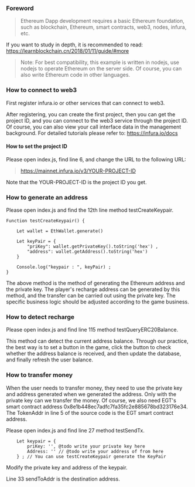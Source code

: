 ### Foreword

> Ethereum Dapp development requires a basic Ethereum foundation, such as blockchain, Ethereum, smart contracts, web3, nodes, infura, etc.

If you want to study in depth, it is recommended to read: https://learnblockchain.cn/2018/01/11/guide/#more

> Note: For best compatibility, this example is written in nodejs, use nodejs to operate Ethereum on the server side. Of course, you can also write Ethereum code in other languages.

### How to connect to web3

First register infura.io or other services that can connect to web3.

After registering, you can create the first project, then you can get the project ID, and you can connect to the web3 service through the project ID. Of course, you can also view your call interface data in the management background. For detailed tutorials please refer to: https://infura.io/docs

#### How to set the project ID

Please open index.js, find line 6, and change the URL to the following URL:

> https://mainnet.infura.io/v3/YOUR-PROJECT-ID

Note that the YOUR-PROJECT-ID is the project ID you get.

### How to generate an address

Please open index.js and find the 12th line method testCreateKeypair.

```
Function testCreateKeypair() {

    Let wallet = EthWallet.generate()

    Let keyPair = {
        "priKey": wallet.getPrivateKey().toString('hex') ,
        "address": wallet.getAddress().toString('hex')
    }

    Console.log("keypair : ", keyPair) ;
}
```

The above method is the method of generating the Ethereum address and the private key. The player's recharge address can be generated by this method, and the transfer can be carried out using the private key. The specific business logic should be adjusted according to the game business.

### How to detect recharge

Please open index.js and find line 115 method testQueryERC20Balance.

This method can detect the current address balance. Through our practice, the best way is to set a button in the game, click the button to check whether the address balance is received, and then update the database, and finally refresh the user balance.

### How to transfer money

When the user needs to transfer money, they need to use the private key and address generated when we generated the address. Only with the private key can we transfer the money. Of course, we also need EGT's smart contract address 0x8e1b448ec7adfc7fa35fc2e885678bd323176e34. The TokenAddr in line 5 of the source code is the EGT smart contract address.

Please open index.js and find line 27 method testSendTx.

```
    Let keypair = {
        priKey: '', @todo write your private key here
        Address: '' // @todo write your address of from here
    } ; // You can use testCreateKeypair generate the KeyPair
```

Modify the private key and address of the keypair.

Line 33 sendToAddr is the destination address.
